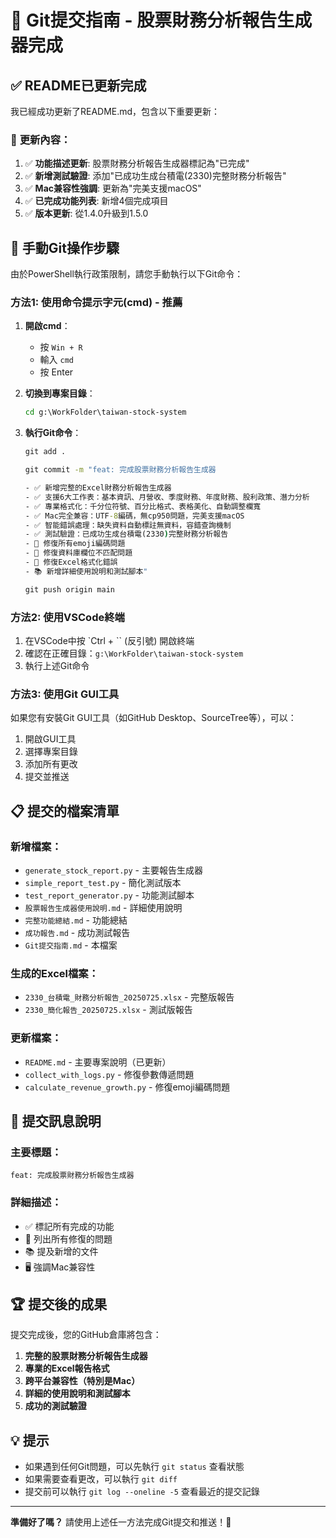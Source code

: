 # 📝 Git提交指南 - 股票財務分析報告生成器完成

## ✅ README已更新完成

我已經成功更新了README.md，包含以下重要更新：

### 🔄 **更新內容**：
1. ✅ **功能描述更新**: 股票財務分析報告生成器標記為"已完成"
2. ✅ **新增測試驗證**: 添加"已成功生成台積電(2330)完整財務分析報告"
3. ✅ **Mac兼容性強調**: 更新為"完美支援macOS"
4. ✅ **已完成功能列表**: 新增4個完成項目
5. ✅ **版本更新**: 從1.4.0升級到1.5.0

## 🚀 **手動Git操作步驟**

由於PowerShell執行政策限制，請您手動執行以下Git命令：

### **方法1: 使用命令提示字元(cmd) - 推薦**

1. **開啟cmd**：
   - 按 `Win + R`
   - 輸入 `cmd`
   - 按 Enter

2. **切換到專案目錄**：
   ```cmd
   cd g:\WorkFolder\taiwan-stock-system
   ```

3. **執行Git命令**：
   ```cmd
   git add .
   
   git commit -m "feat: 完成股票財務分析報告生成器

   - ✅ 新增完整的Excel財務分析報告生成器
   - ✅ 支援6大工作表：基本資訊、月營收、季度財務、年度財務、股利政策、潛力分析
   - ✅ 專業格式化：千分位符號、百分比格式、表格美化、自動調整欄寬
   - ✅ Mac完全兼容：UTF-8編碼，無cp950問題，完美支援macOS
   - ✅ 智能錯誤處理：缺失資料自動標註無資料，容錯查詢機制
   - ✅ 測試驗證：已成功生成台積電(2330)完整財務分析報告
   - 🔧 修復所有emoji編碼問題
   - 🔧 修復資料庫欄位不匹配問題
   - 🔧 修復Excel格式化錯誤
   - 📚 新增詳細使用說明和測試腳本"
   
   git push origin main
   ```

### **方法2: 使用VSCode終端**

1. 在VSCode中按 `Ctrl + `` (反引號) 開啟終端
2. 確認在正確目錄：`g:\WorkFolder\taiwan-stock-system`
3. 執行上述Git命令

### **方法3: 使用Git GUI工具**

如果您有安裝Git GUI工具（如GitHub Desktop、SourceTree等），可以：
1. 開啟GUI工具
2. 選擇專案目錄
3. 添加所有更改
4. 提交並推送

## 📋 **提交的檔案清單**

### **新增檔案**：
- `generate_stock_report.py` - 主要報告生成器
- `simple_report_test.py` - 簡化測試版本
- `test_report_generator.py` - 功能測試腳本
- `股票報告生成器使用說明.md` - 詳細使用說明
- `完整功能總結.md` - 功能總結
- `成功報告.md` - 成功測試報告
- `Git提交指南.md` - 本檔案

### **生成的Excel檔案**：
- `2330_台積電_財務分析報告_20250725.xlsx` - 完整版報告
- `2330_簡化報告_20250725.xlsx` - 測試版報告

### **更新檔案**：
- `README.md` - 主要專案說明（已更新）
- `collect_with_logs.py` - 修復參數傳遞問題
- `calculate_revenue_growth.py` - 修復emoji編碼問題

## 🎯 **提交訊息說明**

### **主要標題**：
```
feat: 完成股票財務分析報告生成器
```

### **詳細描述**：
- ✅ 標記所有完成的功能
- 🔧 列出所有修復的問題
- 📚 提及新增的文件
- 🖥️ 強調Mac兼容性

## 🏆 **提交後的成果**

提交完成後，您的GitHub倉庫將包含：

1. **完整的股票財務分析報告生成器**
2. **專業的Excel報告格式**
3. **跨平台兼容性（特別是Mac）**
4. **詳細的使用說明和測試腳本**
5. **成功的測試驗證**

## 💡 **提示**

- 如果遇到任何Git問題，可以先執行 `git status` 查看狀態
- 如果需要查看更改，可以執行 `git diff` 
- 提交前可以執行 `git log --oneline -5` 查看最近的提交記錄

---

**準備好了嗎？** 請使用上述任一方法完成Git提交和推送！🚀
